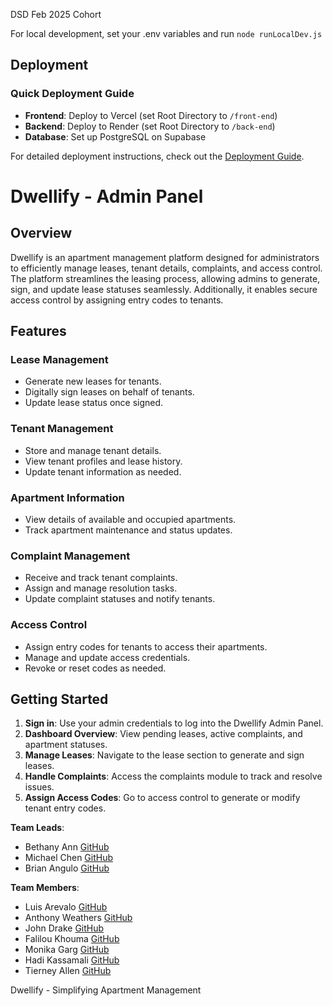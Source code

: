 DSD Feb 2025 Cohort

For local development, set your .env variables and run `node runLocalDev.js`

## Deployment

### Quick Deployment Guide
- **Frontend**: Deploy to Vercel (set Root Directory to `/front-end`)
- **Backend**: Deploy to Render (set Root Directory to `/back-end`) 
- **Database**: Set up PostgreSQL on Supabase

For detailed deployment instructions, check out the [Deployment Guide](DEPLOYMENT.md).

# Dwellify - Admin Panel

## Overview
Dwellify is an apartment management platform designed for administrators to efficiently manage leases, tenant details, complaints, and access control. The platform streamlines the leasing process, allowing admins to generate, sign, and update lease statuses seamlessly. Additionally, it enables secure access control by assigning entry codes to tenants.

## Features
### Lease Management
- Generate new leases for tenants.
- Digitally sign leases on behalf of tenants.
- Update lease status once signed.

### Tenant Management
- Store and manage tenant details.
- View tenant profiles and lease history.
- Update tenant information as needed.

### Apartment Information
- View details of available and occupied apartments.
- Track apartment maintenance and status updates.

### Complaint Management
- Receive and track tenant complaints.
- Assign and manage resolution tasks.
- Update complaint statuses and notify tenants.

### Access Control
- Assign entry codes for tenants to access their apartments.
- Manage and update access credentials.
- Revoke or reset codes as needed.

## Getting Started
1. **Sign in**: Use your admin credentials to log into the Dwellify Admin Panel.
2. **Dashboard Overview**: View pending leases, active complaints, and apartment statuses.
3. **Manage Leases**: Navigate to the lease section to generate and sign leases.
4. **Handle Complaints**: Access the complaints module to track and resolve issues.
5. **Assign Access Codes**: Go to access control to generate or modify tenant entry codes.

**Team Leads**:
- Bethany Ann [GitHub](https://github.com/bethanyann)
- Michael Chen [GitHub](https://github.com/mhchen)
- Brian Angulo [GitHub](https://github.com/brianangulo)

**Team Members**:
- Luis Arevalo [GitHub](https://github.com/luisarevalo21)
- Anthony Weathers [GitHub](https://github.com/AnthonyWeathers)
- John Drake [GitHub](https://github.com/johnmdrake1)
- Falilou Khouma [GitHub](https://github.com/227Faddi)
- Monika Garg [GitHub](https://github.com/gargmonika)
- Hadi Kassamali [GitHub](https://github.com/hdkassamali)
- Tierney Allen [GitHub](https://github.com/tierney03)

Dwellify - Simplifying Apartment Management

